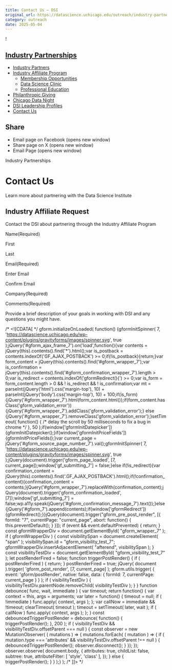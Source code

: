 ```yaml
---
title: Contact Us – DSI
original_url: https://datascience.uchicago.edu/outreach/industry-partnerships/contact-us
category: outreach
date: 2025-05-04
---
```


!

## [Industry Partnerships](https://datascience.uchicago.edu/outreach/industry-partnerships/)

* [Industry Partners](https://datascience.uchicago.edu/outreach/industry-partnerships/industry-partners/)
* [Industry Affiliate Program](https://datascience.uchicago.edu/outreach/industry-partnerships/industry-affiliate-program/)
  * [Membership Opportunities](https://datascience.uchicago.edu/outreach/industry-partnerships/industry-affiliate-program/membership-opportunities/)
  * [Data Science Clinic](https://datascience.uchicago.edu/outreach/industry-partnerships/industry-affiliate-program/data-science-clinic/)
  * [Professional Education](https://datascience.uchicago.edu/outreach/industry-partnerships/industry-affiliate-program/professional-education/)
* [Philanthropic Giving](https://datascience.uchicago.edu/outreach/industry-partnerships/philanthropic-giving/)
* [Chicago Data Night](https://datascience.uchicago.edu/outreach/industry-partnerships/chicago-data-night/)
* [DSI Leadership Profiles](https://datascience.uchicago.edu/outreach/industry-partnerships/dsi-leadership-rooted-in-industry/)
* [Contact Us](https://datascience.uchicago.edu/outreach/industry-partnerships/contact-us/)

## Share

* Email page on Facebook (opens new window)
* Share page on X (opens new window)
* Email Page (opens new window)

<!-- Table-like structure detected -->

Industry Partnerships

# Contact Us

Learn more about partnering with the Data Science Institute

## Industry Affiliate Request

Contact the DSI about partnering through the Industry Affiliate Program

Name(Required)
<!-- Table-like structure detected -->

First

Last

Email(Required)
<!-- Table-like structure detected -->

Enter Email

Confirm Email

Company(Required)

Comments(Required)

Provide a brief description of your goals in working with DSI and any questions you might have.

/\* <![CDATA[ \*/
gform.initializeOnLoaded( function() {gformInitSpinner( 7, 'https://datascience.uchicago.edu/wp-content/plugins/gravityforms/images/spinner.svg', true );jQuery('#gform\_ajax\_frame\_7').on('load',function(){var contents = jQuery(this).contents().find('\*').html();var is\_postback = contents.indexOf('GF\_AJAX\_POSTBACK') >= 0;if(!is\_postback){return;}var form\_content = jQuery(this).contents().find('#gform\_wrapper\_7');var is\_confirmation = jQuery(this).contents().find('#gform\_confirmation\_wrapper\_7').length > 0;var is\_redirect = contents.indexOf('gformRedirect(){') >= 0;var is\_form = form\_content.length > 0 && ! is\_redirect && ! is\_confirmation;var mt = parseInt(jQuery('html').css('margin-top'), 10) + parseInt(jQuery('body').css('margin-top'), 10) + 100;if(is\_form){jQuery('#gform\_wrapper\_7').html(form\_content.html());if(form\_content.hasClass('gform\_validation\_error')){jQuery('#gform\_wrapper\_7').addClass('gform\_validation\_error');} else {jQuery('#gform\_wrapper\_7').removeClass('gform\_validation\_error');}setTimeout( function() { /\* delay the scroll by 50 milliseconds to fix a bug in chrome \*/ }, 50 );if(window['gformInitDatepicker']) {gformInitDatepicker();}if(window['gformInitPriceFields']) {gformInitPriceFields();}var current\_page = jQuery('#gform\_source\_page\_number\_7').val();gformInitSpinner( 7, 'https://datascience.uchicago.edu/wp-content/plugins/gravityforms/images/spinner.svg', true );jQuery(document).trigger('gform\_page\_loaded', [7, current\_page]);window['gf\_submitting\_7'] = false;}else if(!is\_redirect){var confirmation\_content = jQuery(this).contents().find('.GF\_AJAX\_POSTBACK').html();if(!confirmation\_content){confirmation\_content = contents;}jQuery('#gform\_wrapper\_7').replaceWith(confirmation\_content);jQuery(document).trigger('gform\_confirmation\_loaded', [7]);window['gf\_submitting\_7'] = false;wp.a11y.speak(jQuery('#gform\_confirmation\_message\_7').text());}else{jQuery('#gform\_7').append(contents);if(window['gformRedirect']) {gformRedirect();}}jQuery(document).trigger("gform\_pre\_post\_render", [{ formId: "7", currentPage: "current\_page", abort: function() { this.preventDefault(); } }]); if (event && event.defaultPrevented) { return; } const gformWrapperDiv = document.getElementById( "gform\_wrapper\_7" ); if ( gformWrapperDiv ) { const visibilitySpan = document.createElement( "span" ); visibilitySpan.id = "gform\_visibility\_test\_7"; gformWrapperDiv.insertAdjacentElement( "afterend", visibilitySpan ); } const visibilityTestDiv = document.getElementById( "gform\_visibility\_test\_7" ); let postRenderFired = false; function triggerPostRender() { if ( postRenderFired ) { return; } postRenderFired = true; jQuery( document ).trigger( 'gform\_post\_render', [7, current\_page] ); gform.utils.trigger( { event: 'gform/postRender', native: false, data: { formId: 7, currentPage: current\_page } } ); if ( visibilityTestDiv ) { visibilityTestDiv.parentNode.removeChild( visibilityTestDiv ); } } function debounce( func, wait, immediate ) { var timeout; return function() { var context = this, args = arguments; var later = function() { timeout = null; if ( !immediate ) func.apply( context, args ); }; var callNow = immediate && !timeout; clearTimeout( timeout ); timeout = setTimeout( later, wait ); if ( callNow ) func.apply( context, args ); }; } const debouncedTriggerPostRender = debounce( function() { triggerPostRender(); }, 200 ); if ( visibilityTestDiv && visibilityTestDiv.offsetParent === null ) { const observer = new MutationObserver( ( mutations ) => { mutations.forEach( ( mutation ) => { if ( mutation.type === 'attributes' && visibilityTestDiv.offsetParent !== null ) { debouncedTriggerPostRender(); observer.disconnect(); } }); }); observer.observe( document.body, { attributes: true, childList: false, subtree: true, attributeFilter: [ 'style', 'class' ], }); } else { triggerPostRender(); } } );} );
/\* ]]&gt; \*/
